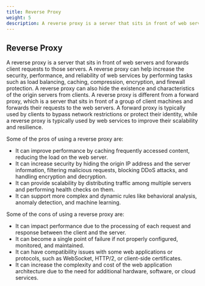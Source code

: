 ```yaml
---
title: Reverse Proxy
weight: 5
description: A reverse proxy is a server that sits in front of web servers and forwards client requests to those servers. A reverse proxy can help increase the security, performance, and reliability of web services by performing tasks such as load balancing, caching, compression, encryption, and firewall protection. 
---
```

## Reverse Proxy
A reverse proxy is a server that sits in front of web servers and forwards client requests to those servers. A reverse proxy can help increase the security, performance, and reliability of web services by performing tasks such as load balancing, caching, compression, encryption, and firewall protection. A reverse proxy can also hide the existence and characteristics of the origin servers from clients. A reverse proxy is different from a forward proxy, which is a server that sits in front of a group of client machines and forwards their requests to the web servers. A forward proxy is typically used by clients to bypass network restrictions or protect their identity, while a reverse proxy is typically used by web services to improve their scalability and resilience.

Some of the pros of using a reverse proxy are:
- It can improve performance by caching frequently accessed content, reducing the load on the web server.
- It can increase security by hiding the origin IP address and the server information, filtering malicious requests, blocking DDoS attacks, and handling encryption and decryption.
- It can provide scalability by distributing traffic among multiple servers and performing health checks on them.
- It can support more complex and dynamic rules like behavioral analysis, anomaly detection, and machine learning.


Some of the cons of using a reverse proxy are:
- It can impact performance due to the processing of each request and response between the client and the server.
- It can become a single point of failure if not properly configured, monitored, and maintained.
- It can have compatibility issues with some web applications or protocols, such as WebSocket, HTTP/2, or client-side certificates.
- It can increase the complexity and cost of the web application architecture due to the need for additional hardware, software, or cloud services.
